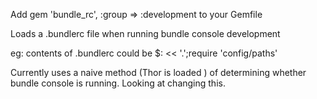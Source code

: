 Add 
    gem 'bundle_rc', :group => :development
to your Gemfile

Loads a .bundlerc file when running 
    bundle console development
    
eg: contents of .bundlerc could be
    $: << '.';require 'config/paths'
    
    
Currently uses a naive method (Thor is loaded ) of determining whether bundle console is running. Looking at changing this.